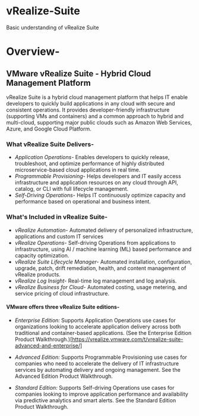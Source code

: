 # vRealize-Suite
Basic understanding of vRealize Suite

# Overview-

## VMware vRealize Suite - Hybrid Cloud Management Platform

vRealize Suite is a hybrid cloud management platform that helps IT enable developers to quickly build applications in any cloud with secure and consistent operations. It provides developer-friendly infrastructure (supporting VMs and containers) and a common approach to hybrid and multi-cloud, supporting major public clouds such as Amazon Web Services, Azure, and Google Cloud Platform.

### What vRealize Suite Delivers-
  - *Application Operations-* Enables developers to quickly release, troubleshoot, and optimize performance of highly distributed microservice-based cloud applications in real time.
  - *Programmable Provisioning-* Helps developers and IT easily access infrastructure and application resources on any cloud through API, catalog, or CLI with full lifecycle management.
  - *Self-Driving Operations-* Helps IT continuously optimize capacity and performance based on operational and business intent.

### What's Included in vRealize Suite-
  -  *vRealize Automation-* Automated delivery of personalized infrastructure, applications and custom IT services
  -  *vRealize Operations-* Self-driving Operations from applications to infrastructure, using AI / machine learning (ML) based performance and capacity optimization.
  -  *vRealize Suite Lifecycle Manager-* Automated installation, configuration, upgrade, patch, drift remediation, health, and content management of vRealize products.
  -  *vRealize Log Insight-* Real-time log management and log analysis.
  -  *vRealize Business for Cloud-* Automated costing, usage metering, and service pricing of cloud infrastructure.
  
 #### VMware offers three vRealize Suite editions-
-  *Enterprise Edition:* Supports Application Operations use cases for organizations looking to accelerate application delivery across both traditional and container-based applications. (See the Enterprise Edition Product Walkthrough.)[https://vrealize.vmware.com/t/vrealize-suite-advanced-and-enterprise/]

-  *Advanced Edition:* Supports Programmable Provisioning use cases for companies who need to accelerate the delivery of IT infrastructure services by automating delivery and ongoing management. See the Advanced Edition Product Walkthrough.

-  *Standard Edition:* Supports Self-driving Operations use cases for companies looking to improve application performance and availability via predictive analytics and smart alerts. See the Standard Edition Product Walkthrough.
